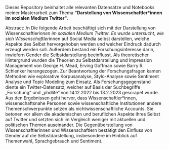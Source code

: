 Dieses Repository beinhaltet alle relevanten Datensätze und Notebooks meiner Masterarbeit zum Thema **"Darstellung von Wissenschaftler*innen im sozialen Medium Twitter"**.

Abstract: /n
Die folgende Arbeit beschäftigt sich mit der Darstellung von Wissenschaftler*innen im sozialen Medium Twitter. Es wurde untersucht, wie sich Wissenschaftler*innen auf Social Media selbst darstellen, welche Aspekte des Selbst hervorgehoben werden und welcher Eindruck dadurch erzeugt werden soll. Außerdem  bestand ein Forschungsinteresse darin, inwiefern Gender die Selbstdarstellung beeinflusst. Als theoretischer Hintergrund wurden die Theorien zu Selbstdarstellung und Impression Management von George H. Mead, Erving Goffman sowie Barry R. Schlenker herangezogen. Zur Beantwortung der Forschungsfragen kamen Methoden wie explorative Korpusanalyse, Stylo-Analyse sowie Sentiment Analyse und Topic Modeling zum Einsatz. Als Forschungsgegenstand diente ein Twitter-Datensatz, welcher auf Basis der Suchbegriffe „Forschung“ und „phdlife“ von 14.12.2022 bis 13.2.2023 gescrapet wurde. Aus den Ergebnissen geht hervor, dass Wissenschaftler*innen, wissenschaftsnahe Personen sowie wissenschaftliche Institutionen andere Themenschwerpunkte setzen als nichtwissenschaftliche Accounts. Sie betonen vor allem die akademischen und beruflichen Aspekte ihres Selbst auf Twitter und setzten sich im Vergleich weniger mit aktuellen und politischen Themen auseinander. Die Gegenüberstellung von Wissenschaftlerinnen und Wissenschaftlern bestätigt den Einfluss von Gender auf die Selbstdarstellung, insbesondere im Hinblick auf Themenwahl, Sprachgebrauch und Sentiment.

